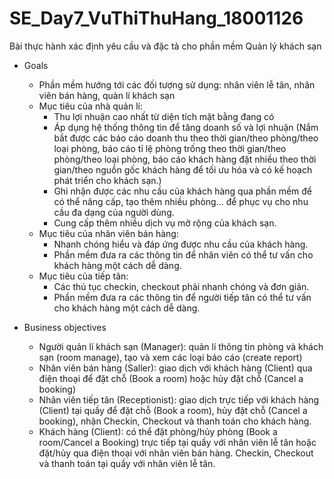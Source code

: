 # SE_Day7_VuThiThuHang_18001126

Bài thực hành xác định yêu cầu và đặc tả cho phần mềm Quản lý khách sạn

* Goals 
  -	Phần mềm hướng tới các đối tượng sử dụng: nhân viên lễ tân, nhân viên bán hàng, quản lí khách sạn 
  - Mục tiêu của nhà quản lí:
    + Thu lợi nhuận cao nhất từ diện tích mặt bằng đang có
    + Áp dụng hệ thống thông tin để tăng doanh số và lợi nhuận (Nắm bắt được các báo cáo doanh thu theo thời gian/theo phòng/theo loại phòng, báo cáo tỉ lệ phòng trống theo thời gian/theo phòng/theo loại phòng, báo cáo khách hàng đặt nhiều theo thời gian/theo nguồn gốc khách hàng để tối ưu hóa và có kế hoạch phát triển cho khách sạn.)
    + Ghi nhận được các nhu cầu của khách hàng qua phần mềm để có thể nâng cấp, tạo thêm nhiều phòng... để phục vụ cho nhu cầu đa dạng của người dùng.
    + Cung cấp thêm nhiều dịch vụ mở rộng của khách sạn.
  - Mục tiêu của nhân viên bán hàng:
    + Nhanh chóng hiểu và đáp ứng được nhu cầu của khách hàng.
    + Phần mềm đưa ra các thông tin để nhân viên có thể tư vấn cho khách hàng một cách dễ dàng.
  - Mục tiêu của tiếp tân:
    + Các thủ tục checkin, checkout phải nhanh chóng và đơn giản.
    + Phần mềm đưa ra các thông tin để người tiếp tân có thể tư vấn cho khách hàng một cách dễ dàng.
  
* Business objectives 
  -	Người quản lí khách sạn (Manager): quản lí thông tin phòng và khách sạn (room manage), tạo và xem các loại báo cáo (create report)
  -	Nhân viên bán hàng (Saller): giao dịch với khách hàng (Client) qua điện thoại để đặt chỗ (Book a room) hoặc hủy đặt chỗ (Cancel a booking)
  -	Nhân viên tiếp tân (Receptionist): giao dịch trực tiếp với khách hàng (Client) tại quầy để đặt chỗ (Book a room), hủy đặt chỗ (Cancel a booking), nhận Checkin, Checkout và thanh toán cho khách hàng.
  -	Khách hàng (Client): có thể đặt phòng/hủy phòng (Book a room/Cancel a Booking) trực tiếp tại quầy với nhân viên lễ tân hoặc đặt/hủy qua điện thoại với nhân viên bán hàng. Checkin, Checkout và thanh toán tại quầy với nhân viên lễ tân.
